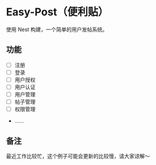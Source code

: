 # Easy-Post（便利贴）

使用 Nest 构建，一个简单的用户发帖系统。

## 功能

- [ ] 注册
- [ ] 登录
- [ ] 用户授权
- [ ] 用户认证
- [ ] 用户管理
- [ ] 帖子管理
- [ ] 权限管理
- ......

## 备注

最近工作比较忙，这个例子可能会更新的比较慢，请大家谅解～